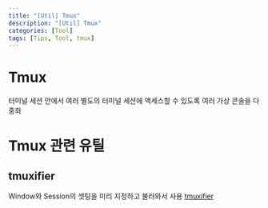 ```yaml
---
title: "[Util] Tmux"
description: "[Util] Tmux"
categories: [Tool]
tags: [Tips, Tool, tmux]
---
```


# Tmux
터미널 세션 안에서 여러 별도의 터미널 세션에 액세스할 수 있도록 여러 가상 콘솔을 다중화
# Tmux 관련 유틸
## tmuxifier
Window와 Session의 셋팅을 미리 지정하고 불러와서 사용
[tmuxifier](https://github.com/jimeh/tmuxifier)
